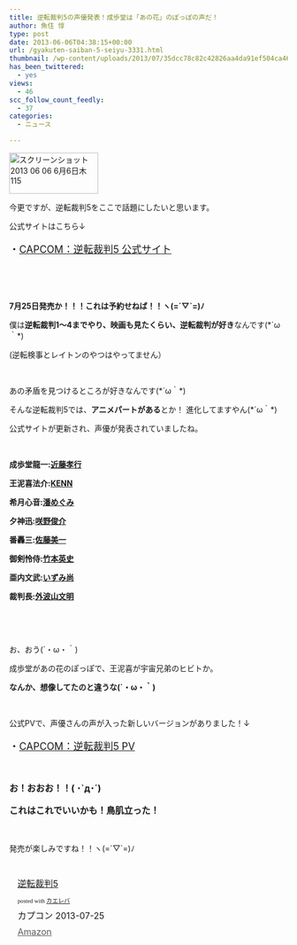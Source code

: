 ```yaml
---
title: 逆転裁判5の声優発表！成歩堂は「あの花」のぽっぽの声だ！
author: 魚住 惇
type: post
date: 2013-06-06T04:38:15+00:00
url: /gyakuten-saiban-5-seiyu-3331.html
thumbnail: /wp-content/uploads/2013/07/35dcc78c82c42826aa4da91ef504ca46.png
has_been_twittered:
  - yes
views:
  - 46
scc_follow_count_feedly:
  - 37
categories:
  - ニュース

---
```

<img decoding="async" loading="lazy" title="スクリーンショット 2013-06-06 6月6日木115.png" src="/wp-content/uploads/2013/06/35dcc78c82c42826aa4da91ef504ca46.png" alt="スクリーンショット 2013 06 06 6月6日木115" width="161" height="74" border="0" />

<!--more-->

今更ですが、逆転裁判5をここで話題にしたいと思います。

公式サイトはこちら↓

<p style="font-size: 18px;">
  ・<a href="http://www.capcom.co.jp/gyakutensaiban/5/index.html" target="_blank">CAPCOM：逆転裁判5 公式サイト</a>
</p>

 

 

**7月25日発売か！！！これは予約せねば！！ヽ(=´▽\`=)ﾉ**

僕は**逆転裁判1〜4までやり、映画も見たくらい、逆転裁判が好き**なんです(\*´ω｀\*)

(逆転検事とレイトンのやつはやってません）

 

あの矛盾を見つけるところが好きなんです(\*´ω｀\*)

そんな逆転裁判5では、**アニメパートがある**とか！ 進化してますやん(\*´ω｀\*)

公式サイトが更新され、声優が発表されていましたね。

 

**成歩堂龍一:[近藤孝行][1]**

**王泥喜法介:[KENN][2]**

**希月心音:[潘めぐみ][3]**

**夕神迅:[咲野俊介][4]**

**番轟三:[佐藤美一][5]**

**御剣怜侍:[竹本英史][6]**

**亜内文武:[いずみ尚][7]**

**裁判長:[外波山文明][8]**

 

 

お、おう(´・ω・｀)

成歩堂があの花のぽっぽで、王泥喜が宇宙兄弟のヒビトか。

**なんか、想像してたのと違うな(´・ω・｀)**

 

公式PVで、声優さんの声が入った新しいバージョンがありました！↓

<p style="font-size: 18px;">
  ・<a href="http://www.capcom.co.jp/gyakutensaiban/5/movie_pv02.html?TB_iframe=true&width=900&height=500" target="_blank">CAPCOM：逆転裁判5 PV</a>
</p>

 

<p style="font-size: 16px;">
  <b>お！おおお！！( ･`д･´)</b>
</p>

<p style="font-size: 16px;">
  <b>これはこれでいいかも！鳥肌立った！</b>
</p>

 

発売が楽しみですね！！ヽ(=´▽\`=)ﾉ

 

<div class="kaerebalink-box" style="text-align: left; padding-bottom: 20px; font-size: medium; /zoom: 1; overflow: hidden;">
  <div class="kaerebalink-image" style="float: left; margin: 0 15px 10px 0;">
    <a href="http://www.amazon.co.jp/exec/obidos/ASIN/B00972R5B4/jn050191-22/ref=nosim/" rel="nofollow" target="_blank"><img decoding="async" style="border: none;" src="http://ecx.images-amazon.com/images/I/61fRa4y%2B70L._SL160_.jpg" alt="" /></a>
  </div>
  <div class="kaerebalink-info" style="line-height: 120%; /zoom: 1; overflow: hidden;">
    <div class="kaerebalink-name" style="margin-bottom: 10px; line-height: 120%;">
      <a href="http://www.amazon.co.jp/exec/obidos/ASIN/B00972R5B4/jn050191-22/ref=nosim/" rel="nofollow" target="_blank">逆転裁判5</a></p>
      <div class="kaerebalink-powered-date" style="font-size: 8pt; margin-top: 5px; font-family: verdana; line-height: 120%;">
        posted with <a href="http://kaereba.com" target="_blank">カエレバ</a>
      </div>
    </div>
    <div class="kaerebalink-detail" style="margin-bottom: 5px;">
      カプコン 2013-07-25
    </div>
    <div class="kaerebalink-link1" style="margin-top: 10px; opacity: .70; filter: alpha(opacity=70);">
      <div class="shoplinkamazon" style="display: inline; margin-right: 5px;">
        <a title="アマゾン" href="http://www.amazon.co.jp/gp/search?keywords=%8Bt%93%5D%8D%D9%94%BB5&__mk_ja_JP=%83J%83%5E%83J%83i&tag=jn050191-22" rel="nofollow" target="_blank">Amazon</a>
      </div>
    </div>
  </div>
  <div class="booklink-footer" style="clear: left;">
     
  </div>
</div>

 [1]: http://ja.wikipedia.org/wiki/%E8%BF%91%E8%97%A4%E5%AD%9D%E8%A1%8C
 [2]: http://ja.wikipedia.org/wiki/KENN
 [3]: http://ja.wikipedia.org/wiki/%E6%BD%98%E3%82%81%E3%81%90%E3%81%BF
 [4]: http://ja.wikipedia.org/wiki/%E5%92%B2%E9%87%8E%E4%BF%8A%E4%BB%8B
 [5]: http://ja.wikipedia.org/wiki/%E4%BD%90%E8%97%A4%E7%BE%8E%E4%B8%80
 [6]: http://ja.wikipedia.org/wiki/%E7%AB%B9%E6%9C%AC%E8%8B%B1%E5%8F%B2
 [7]: http://ja.wikipedia.org/wiki/%E3%81%84%E3%81%9A%E3%81%BF%E5%B0%9A
 [8]: http://ja.wikipedia.org/wiki/%E5%A4%96%E6%B3%A2%E5%B1%B1%E6%96%87%E6%98%8E